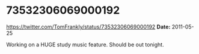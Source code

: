 # 73532306069000192
https://twitter.com/TomFrankly/status/73532306069000192
**Date:** 2011-05-25

Working on a HUGE study music feature. Should be out tonight.

